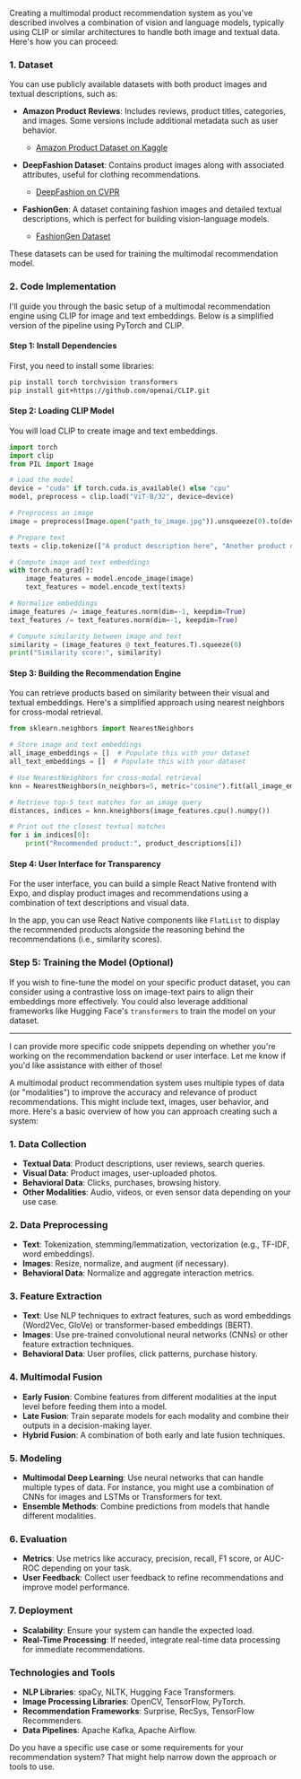 Creating a multimodal product recommendation system as you've described involves a combination of vision and language models, typically using CLIP or similar architectures to handle both image and textual data. Here's how you can proceed:

### 1. Dataset
You can use publicly available datasets with both product images and textual descriptions, such as:

- **Amazon Product Reviews**: Includes reviews, product titles, categories, and images. Some versions include additional metadata such as user behavior.
  - [Amazon Product Dataset on Kaggle](https://www.kaggle.com/datasets)
  
- **DeepFashion Dataset**: Contains product images along with associated attributes, useful for clothing recommendations.
  - [DeepFashion on CVPR](http://mmlab.ie.cuhk.edu.hk/projects/DeepFashion.html)

- **FashionGen**: A dataset containing fashion images and detailed textual descriptions, which is perfect for building vision-language models.
  - [FashionGen Dataset](https://fashion-gen.com/)

These datasets can be used for training the multimodal recommendation model.

### 2. Code Implementation
I'll guide you through the basic setup of a multimodal recommendation engine using CLIP for image and text embeddings. Below is a simplified version of the pipeline using PyTorch and CLIP.

#### Step 1: Install Dependencies
First, you need to install some libraries:
```bash
pip install torch torchvision transformers
pip install git+https://github.com/openai/CLIP.git
```

#### Step 2: Loading CLIP Model
You will load CLIP to create image and text embeddings.
```python
import torch
import clip
from PIL import Image

# Load the model
device = "cuda" if torch.cuda.is_available() else "cpu"
model, preprocess = clip.load("ViT-B/32", device=device)

# Preprocess an image
image = preprocess(Image.open("path_to_image.jpg")).unsqueeze(0).to(device)

# Prepare text
texts = clip.tokenize(["A product description here", "Another product description"]).to(device)

# Compute image and text embeddings
with torch.no_grad():
    image_features = model.encode_image(image)
    text_features = model.encode_text(texts)

# Normalize embeddings
image_features /= image_features.norm(dim=-1, keepdim=True)
text_features /= text_features.norm(dim=-1, keepdim=True)

# Compute similarity between image and text
similarity = (image_features @ text_features.T).squeeze(0)
print("Similarity score:", similarity)
```

#### Step 3: Building the Recommendation Engine
You can retrieve products based on similarity between their visual and textual embeddings. Here's a simplified approach using nearest neighbors for cross-modal retrieval.

```python
from sklearn.neighbors import NearestNeighbors

# Store image and text embeddings
all_image_embeddings = []  # Populate this with your dataset
all_text_embeddings = []  # Populate this with your dataset

# Use NearestNeighbors for cross-modal retrieval
knn = NearestNeighbors(n_neighbors=5, metric="cosine").fit(all_image_embeddings)

# Retrieve top-5 text matches for an image query
distances, indices = knn.kneighbors(image_features.cpu().numpy())

# Print out the closest textual matches
for i in indices[0]:
    print("Recommended product:", product_descriptions[i])
```

#### Step 4: User Interface for Transparency
For the user interface, you can build a simple React Native frontend with Expo, and display product images and recommendations using a combination of text descriptions and visual data.

In the app, you can use React Native components like `FlatList` to display the recommended products alongside the reasoning behind the recommendations (i.e., similarity scores).

### Step 5: Training the Model (Optional)
If you wish to fine-tune the model on your specific product dataset, you can consider using a contrastive loss on image-text pairs to align their embeddings more effectively. You could also leverage additional frameworks like Hugging Face's `transformers` to train the model on your dataset.

---

I can provide more specific code snippets depending on whether you're working on the recommendation backend or user interface. Let me know if you'd like assistance with either of those!


A multimodal product recommendation system uses multiple types of data (or "modalities") to improve the accuracy and relevance of product recommendations. This might include text, images, user behavior, and more. Here's a basic overview of how you can approach creating such a system:

### 1. **Data Collection**
   - **Textual Data**: Product descriptions, user reviews, search queries.
   - **Visual Data**: Product images, user-uploaded photos.
   - **Behavioral Data**: Clicks, purchases, browsing history.
   - **Other Modalities**: Audio, videos, or even sensor data depending on your use case.

### 2. **Data Preprocessing**
   - **Text**: Tokenization, stemming/lemmatization, vectorization (e.g., TF-IDF, word embeddings).
   - **Images**: Resize, normalize, and augment (if necessary).
   - **Behavioral Data**: Normalize and aggregate interaction metrics.

### 3. **Feature Extraction**
   - **Text**: Use NLP techniques to extract features, such as word embeddings (Word2Vec, GloVe) or transformer-based embeddings (BERT).
   - **Images**: Use pre-trained convolutional neural networks (CNNs) or other feature extraction techniques.
   - **Behavioral Data**: User profiles, click patterns, purchase history.

### 4. **Multimodal Fusion**
   - **Early Fusion**: Combine features from different modalities at the input level before feeding them into a model.
   - **Late Fusion**: Train separate models for each modality and combine their outputs in a decision-making layer.
   - **Hybrid Fusion**: A combination of both early and late fusion techniques.

### 5. **Modeling**
   - **Multimodal Deep Learning**: Use neural networks that can handle multiple types of data. For instance, you might use a combination of CNNs for images and LSTMs or Transformers for text.
   - **Ensemble Methods**: Combine predictions from models that handle different modalities.

### 6. **Evaluation**
   - **Metrics**: Use metrics like accuracy, precision, recall, F1 score, or AUC-ROC depending on your task.
   - **User Feedback**: Collect user feedback to refine recommendations and improve model performance.

### 7. **Deployment**
   - **Scalability**: Ensure your system can handle the expected load.
   - **Real-Time Processing**: If needed, integrate real-time data processing for immediate recommendations.

### Technologies and Tools
   - **NLP Libraries**: spaCy, NLTK, Hugging Face Transformers.
   - **Image Processing Libraries**: OpenCV, TensorFlow, PyTorch.
   - **Recommendation Frameworks**: Surprise, RecSys, TensorFlow Recommenders.
   - **Data Pipelines**: Apache Kafka, Apache Airflow.

Do you have a specific use case or some requirements for your recommendation system? That might help narrow down the approach or tools to use.